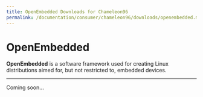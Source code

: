 ```yaml
---
title: OpenEmbedded Downloads for Chameleon96
permalink: /documentation/consumer/chameleon96/downloads/openembedded.md.html
---
```

# OpenEmbedded

**OpenEmbedded** is a software framework used for creating Linux distributions aimed for, but not restricted to, embedded devices.

***

Coming soon...

